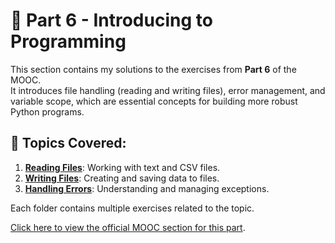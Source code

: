 # 📂 Part 6 - Introducing to Programming

This section contains my solutions to the exercises from **Part 6** of the MOOC.  
It introduces file handling (reading and writing files), error management, and variable scope, which are essential concepts for building more robust Python programs.

## 📌 Topics Covered:
1. [**Reading Files**](https://github.com/MadalenaAndrade/Python-Learning-Exercises/tree/main/Part-06-Introduction-to-Programming/1_Reading_files): Working with text and CSV files.
2. [**Writing Files**](https://github.com/MadalenaAndrade/Python-Learning-Exercises/tree/main/Part-06-Introduction-to-Programming/2_Writing_files): Creating and saving data to files.
3. [**Handling Errors**](https://github.com/MadalenaAndrade/Python-Learning-Exercises/tree/main/Part-06-Introduction-to-Programming/3_Handling_errors): Understanding and managing exceptions.


Each folder contains multiple exercises related to the topic.

[Click here to view the official MOOC section for this part](https://programming-24.mooc.fi/part-6).
